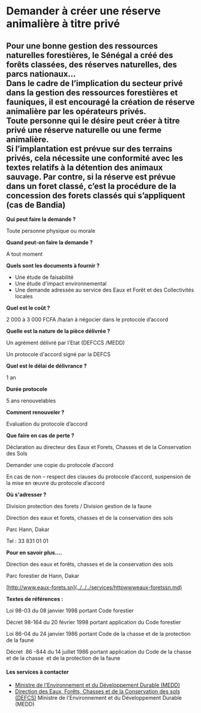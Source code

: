 # Demander à créer une réserve animalière à titre privé

Pour une bonne gestion des ressources naturelles forestières, le Sénégal a créé des forêts classées, des réserves naturelles, des parcs nationaux…  
Dans le cadre de l’implication du secteur privé dans la gestion des ressources forestières et fauniques, il est encouragé la création de réserve animalière par les opérateurs privés.  
Toute personne qui le désire peut créer à titre privé une réserve naturelle ou une ferme animalière.  
Si l’implantation est prévue sur des terrains privés, cela nécessite une conformité avec les textes relatifs à la détention des animaux sauvage. Par contre, si la réserve est prévue dans un foret classé, c’est la procédure de la concession des forets classés qui s’appliquent (cas de Bandia)
--------------------------------------------------------------------------------------------------------------------------------------------------------------------------------------------------------------------------------------------------------------------------------------------------------------------------------------------------------------------------------------------------------------------------------------------------------------------------------------------------------------------------------------------------------------------------------------------------------------------------------------------------------------------------------------------------------------------------------------------------------

**Qui peut faire la demande ?**

Toute personne physique ou morale

**Quand peut-on faire la demande ?**

A tout moment

**Quels sont les documents à fournir ?**

*   Une étude de faisabilité
*   Une étude d'impact environnemental
*   Une demande adressée au service des Eaux et Forêt et des Collectivités locales

**Quel est le coût ?**

2 000 à 3 000 FCFA /ha/an à négocier dans le protocole d’accord

**Quelle est la nature de la pièce délivrée ?**

Un agrément délivré par l’Etat (DEFCCS /MEDD)

Un protocole d'accord signé par la DEFCS

**Quel est le délai de délivrance ?**

1 an

**Durée protocole**

5 ans renouvelables

**Comment renouveler ?**

Evaluation du protocole d’accord

**Que faire en cas de perte ?**

Déclaration au directeur des Eaux et Forets, Chasses et de la Conservation des Sols

Demander une copie du protocole d’accord

En cas de non – respect des clauses du protocole d’accord, suspension de la mise en œuvre du protocole d’accord

**Où s'adresser ?**

Division protection des forets / Division gestion de la faune

Direction des eaux et forets, chasses et de la conservation des sols

Parc Hann, Dakar

Tel : 33 831 01 01

**Pour en savoir plus….**

Direction des eaux et forêts, chasses et de la conservation des sols

Parc forestier de Hann, Dakar

[http://www.eaux-forets.sn](../../../services/httpwwweaux-foretssn.md)

**Textes de références :**

Loi 98-03 du 08 janvier 1998 portant Code forestier  
  
Décret 98-164 du 20 février 1998 portant application du Code forestier  
  
Loi 86-04 du 24 janvier 1986 portant Code de la chasse et de la protection de la faune  
  
Décret  86 -844 du 14 juillet 1986 portant application du Code de la chasse  et de la chasse  et de la protection de la faune

#### Les services à contacter

*   [Ministre de l'Environnement et du Développement Durable (MEDD)](../../../services/ministre-de-lenvironnement-et-du-developpement-durable-medd.md)
*   [Direction des Eaux, Forêts, Chasses et de la Conservation des sols (DEFCS)](../../../services/direction-des-eaux-forets-chasses-et-de-la-conservation-des-sols-defcs.md) Ministre de l'Environnement et du Développement Durable (MEDD)